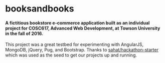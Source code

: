 # booksandbooks

#### A fictitious bookstore e-commerce application built as an individual project for COSC617, Advanced Web Development, at Towson University in the fall of 2016.

This project was a great testbed for experimenting with AngularJS, MongoDB, jQuery, Pug, and Bootstrap. Thanks to [sahat/hackathon-starter](https://github.com/sahat/hackathon-starter) which was used as the seed to get our projects up and running.


